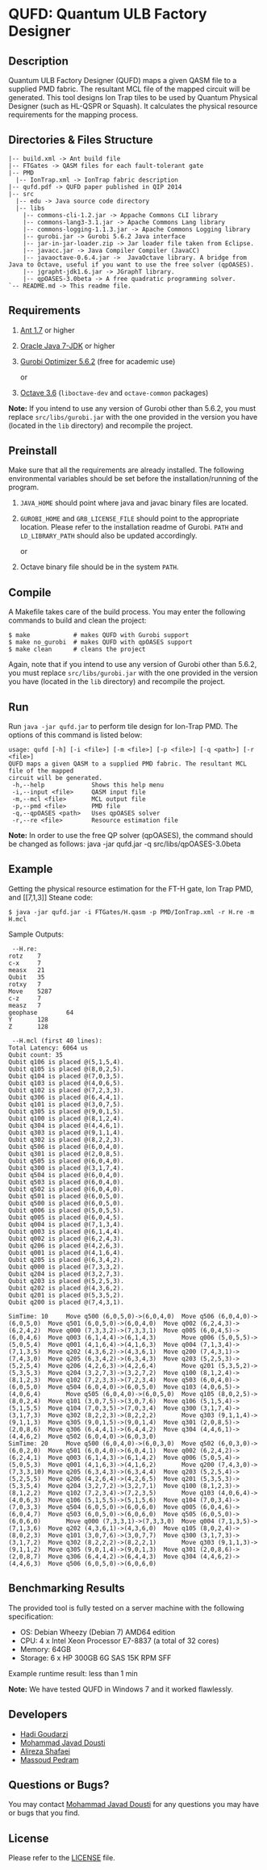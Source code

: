 # QUFD: Quantum ULB Factory Designer

## Description
Quantum ULB Factory Designer (QUFD) maps a given QASM file to a supplied PMD fabric. The resultant MCL file of the mapped circuit will be generated. This tool designs Ion Trap tiles to be used by Quantum Physical Designer (such as HL-QSPR or Squash). It calculates the physical resource requirements for the mapping process.

## Directories & Files Structure
```
|-- build.xml -> Ant build file
|-- FTGates -> QASM files for each fault-tolerant gate
|-- PMD
  |-- IonTrap.xml -> IonTrap fabric description
|-- qufd.pdf -> QUFD paper published in QIP 2014
|-- src
  |-- edu -> Java source code directory
  |-- libs
    |-- commons-cli-1.2.jar -> Appache Commons CLI library
    |-- commons-lang3-3.1.jar -> Apache Commons Lang library
    |-- commons-logging-1.1.3.jar -> Apache Commons Logging library
    |-- gurobi.jar -> Gurobi 5.6.2 Java interface
    |-- jar-in-jar-loader.zip -> Jar loader file taken from Eclipse.
    |-- javacc.jar -> Java Compiler Compiler (JavaCC)
    |-- javaoctave-0.6.4.jar ->  JavaOctave library. A bridge from Java to Octave, useful if you want to use the free solver (qpOASES).
    |-- jgrapht-jdk1.6.jar -> JGraphT library.
    |-- qpOASES-3.0beta -> A free quadratic programming solver.
`-- README.md -> This readme file.
```

## Requirements
1. [Ant 1.7](http://ant.apache.org) or higher
2. [Oracle Java 7-JDK](http://www.oracle.com/technetwork/java/javase/downloads/index.html) or higher
3. [Gurobi Optimizer 5.6.2](http://www.gurobi.com) (free for academic use)

    or
3) [Octave 3.6](http://www.gnu.org/software/octave) (`liboctave-dev` and `octave-common` packages)

**Note:** If you intend to use any version of Gurobi other than 5.6.2, you must replace `src/libs/gurobi.jar` with the one provided in the version you have (located in the `lib` directory) and recompile the project.

## Preinstall
Make sure that all the requirements are already installed. The following environmental variables should be set before the installation/running of the program.
1. `JAVA_HOME` should point where java and javac binary files are located.
2. `GUROBI_HOME` and `GRB_LICENSE_FILE` should point to the appropriate location. Please refer to the installation readme of Gurobi. `PATH` and `LD_LIBRARY_PATH` should also be updated accordingly.

   or

2) Octave binary file should be in the system `PATH`.


## Compile
A Makefile takes care of the build process. You may enter the following commands to build and clean the project:
```
$ make            # makes QUFD with Gurobi support
$ make no_gurobi  # makes QUFD with qpOASES support
$ make clean      # cleans the project
```

Again, note that if you intend to use any version of Gurobi other than 5.6.2, you must replace `src/libs/gurobi.jar` with the one provided in the version you have (located in the `lib` directory) and recompile the project.


## Run
Run `java -jar qufd.jar` to perform tile design for Ion-Trap PMD. The options of this command is listed below:
```
usage: qufd [-h] [-i <file>] [-m <file>] [-p <file>] [-q <path>] [-r <file>]
QUFD maps a given QASM to a supplied PMD fabric. The resultant MCL file of the mapped
circuit will be generated.
 -h,--help             Shows this help menu
 -i,--input <file>     QASM input file
 -m,--mcl <file>       MCL output file
 -p,--pmd <file>       PMD file
 -q,--qpOASES <path>   Uses qpOASES solver
 -r,--re <file>        Resource estimation file
```

**Note:** In order to use the free QP solver (qpOASES), the command should be changed as follows:
	java -jar qufd.jar -q src/libs/qpOASES-3.0beta

## Example
Getting the physical resource estimation for the FT-H gate, Ion Trap PMD, and [[7,1,3]] Steane code:
```
$ java -jar qufd.jar -i FTGates/H.qasm -p PMD/IonTrap.xml -r H.re -m H.mcl
```

Sample Outputs:
```
 --H.re:
rotz    7
c-x     7
measx   21
Qubit   35
rotxy   7
Move    5287
c-z     7
measz   7
geophase        64
Y       128
Z       128

 --H.mcl (first 40 lines):
Total Latency: 6064 us
Qubit count: 35
Qubit q106 is placed @(5,1,5,4).
Qubit q105 is placed @(8,0,2,5).
Qubit q104 is placed @(7,0,3,5).
Qubit q103 is placed @(4,0,6,5).
Qubit q102 is placed @(7,2,3,3).
Qubit q306 is placed @(6,4,4,1).
Qubit q101 is placed @(3,0,7,5).
Qubit q305 is placed @(9,0,1,5).
Qubit q100 is placed @(8,1,2,4).
Qubit q304 is placed @(4,4,6,1).
Qubit q303 is placed @(9,1,1,4).
Qubit q302 is placed @(8,2,2,3).
Qubit q506 is placed @(6,0,4,0).
Qubit q301 is placed @(2,0,8,5).
Qubit q505 is placed @(6,0,4,0).
Qubit q300 is placed @(3,1,7,4).
Qubit q504 is placed @(6,0,4,0).
Qubit q503 is placed @(6,0,4,0).
Qubit q502 is placed @(6,0,4,0).
Qubit q501 is placed @(6,0,5,0).
Qubit q500 is placed @(6,0,5,0).
Qubit q006 is placed @(5,0,5,5).
Qubit q005 is placed @(6,0,4,5).
Qubit q004 is placed @(7,1,3,4).
Qubit q003 is placed @(6,1,4,4).
Qubit q002 is placed @(6,2,4,3).
Qubit q206 is placed @(4,2,6,3).
Qubit q001 is placed @(4,1,6,4).
Qubit q205 is placed @(6,3,4,2).
Qubit q000 is placed @(7,3,3,2).
Qubit q204 is placed @(3,2,7,3).
Qubit q203 is placed @(5,2,5,3).
Qubit q202 is placed @(4,3,6,2).
Qubit q201 is placed @(5,3,5,2).
Qubit q200 is placed @(7,4,3,1).

SimTime: 10     Move q500 (6,0,5,0)->(6,0,4,0)  Move q506 (6,0,4,0)->(6,0,5,0)  Move q501 (6,0,5,0)->(6,0,4,0)  Move q002 (6,2,4,3)->(6,2,4,2)  Move q000 (7,3,3,2)->(7,3,3,1)  Move q005 (6,0,4,5)->(6,0,4,6)  Move q003 (6,1,4,4)->(6,1,4,3)       Move q006 (5,0,5,5)->(5,0,5,4)  Move q001 (4,1,6,4)->(4,1,6,3)  Move q004 (7,1,3,4)->(7,1,3,5)  Move q202 (4,3,6,2)->(4,3,6,1)  Move q200 (7,4,3,1)->(7,4,3,0)  Move q205 (6,3,4,2)->(6,3,4,3)  Move q203 (5,2,5,3)->(5,2,5,4)  Move q206 (4,2,6,3)->(4,2,6,4)       Move q201 (5,3,5,2)->(5,3,5,3)  Move q204 (3,2,7,3)->(3,2,7,2)  Move q100 (8,1,2,4)->(8,1,2,3)  Move q102 (7,2,3,3)->(7,2,3,4)  Move q503 (6,0,4,0)->(6,0,5,0)  Move q504 (6,0,4,0)->(6,0,5,0)  Move q103 (4,0,6,5)->(4,0,6,4)       Move q505 (6,0,4,0)->(6,0,5,0)  Move q105 (8,0,2,5)->(8,0,2,4)  Move q101 (3,0,7,5)->(3,0,7,6)  Move q106 (5,1,5,4)->(5,1,5,5)  Move q104 (7,0,3,5)->(7,0,3,4)  Move q300 (3,1,7,4)->(3,1,7,3)  Move q302 (8,2,2,3)->(8,2,2,2)       Move q303 (9,1,1,4)->(9,1,1,3)  Move q305 (9,0,1,5)->(9,0,1,4)  Move q301 (2,0,8,5)->(2,0,8,6)  Move q306 (6,4,4,1)->(6,4,4,2)  Move q304 (4,4,6,1)->(4,4,6,2)  Move q502 (6,0,4,0)->(6,0,3,0)
SimTime: 20     Move q500 (6,0,4,0)->(6,0,3,0)  Move q502 (6,0,3,0)->(6,0,2,0)  Move q501 (6,0,4,0)->(6,0,4,1)  Move q002 (6,2,4,2)->(6,2,4,1)  Move q003 (6,1,4,3)->(6,1,4,2)  Move q006 (5,0,5,4)->(5,0,5,3)  Move q001 (4,1,6,3)->(4,1,6,2)       Move q200 (7,4,3,0)->(7,3,3,10) Move q205 (6,3,4,3)->(6,3,4,4)  Move q203 (5,2,5,4)->(5,2,5,5)  Move q206 (4,2,6,4)->(4,2,6,5)  Move q201 (5,3,5,3)->(5,3,5,4)  Move q204 (3,2,7,2)->(3,2,7,1)  Move q100 (8,1,2,3)->(8,1,2,2)  Move q102 (7,2,3,4)->(7,2,3,5)       Move q103 (4,0,6,4)->(4,0,6,3)  Move q106 (5,1,5,5)->(5,1,5,6)  Move q104 (7,0,3,4)->(7,0,3,3)  Move q504 (6,0,5,0)->(6,0,6,0)  Move q005 (6,0,4,6)->(6,0,4,7)  Move q503 (6,0,5,0)->(6,0,6,0)  Move q505 (6,0,5,0)->(6,0,6,0)       Move q000 (7,3,3,1)->(7,3,3,0)  Move q004 (7,1,3,5)->(7,1,3,6)  Move q202 (4,3,6,1)->(4,3,6,0)  Move q105 (8,0,2,4)->(8,0,2,3)  Move q101 (3,0,7,6)->(3,0,7,7)  Move q300 (3,1,7,3)->(3,1,7,2)  Move q302 (8,2,2,2)->(8,2,2,1)       Move q303 (9,1,1,3)->(9,1,1,2)  Move q305 (9,0,1,4)->(9,0,1,3)  Move q301 (2,0,8,6)->(2,0,8,7)  Move q306 (6,4,4,2)->(6,4,4,3)  Move q304 (4,4,6,2)->(4,4,6,3)  Move q506 (6,0,5,0)->(6,0,6,0)
```


## Benchmarking Results
The provided tool is fully tested on a server machine with the following specification:
 - OS: Debian Wheezy (Debian 7) AMD64 edition
 - CPU: 4 x Intel Xeon Processor E7-8837 (a total of 32 cores)
 - Memory: 64GB
 - Storage: 6 x HP 300GB 6G SAS 15K RPM SFF

Example runtime result: less than 1 min

**Note:** We have tested QUFD in Windows 7 and it worked flawlessly.


## Developers
* [Hadi Goudarzi](<hgoudarz@usc.edu>)
* [Mohammad Javad Dousti](<dousti@usc.edu>)
* [Alireza Shafaei](<shafaeb@usc.edu>)
* [Massoud Pedram](<pedram@usc.edu>)

## Questions or Bugs?
You may contact [Mohammad Javad Dousti](<dousti@usc.edu>) for any questions you may have or bugs that you find.

## License
Please refer to the [LICENSE](LICENSE) file.
